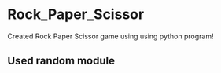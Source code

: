 # Rock_Paper_Scissor
Created Rock Paper Scissor game using using python program!

## Used random module
